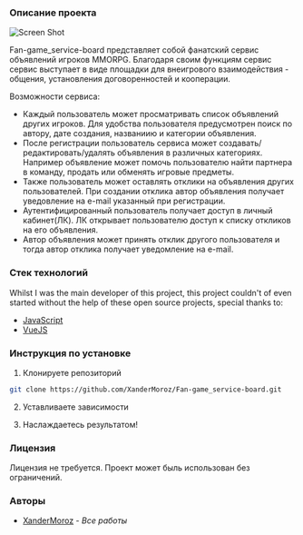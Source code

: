 

### Описание проекта

![Screen Shot](images/screenshot.png)

Fan-game_service-board представляет собой фанатский сервис объявлений игроков MMORPG. Благодаря своим функциям сервис сервис выступает в виде площадки для внеигрового взаимодействия - общения, установления договоренностей и кооперации. 

Возможности сервиса:

* Каждый пользователь может просматривать список объявлений других игроков. Для удобства пользователя предусмотрен поиск по автору, дате создания, названиию и категории объявления.  
* После регистрации пользователь сервиса может создавать/редактировать/удалять объявления в различных категориях. Например объявление может помочь пользователю найти партнера в команду, продать или обменять игровые предметы.
* Также пользователь может оставлять отклики на объявления других пользователей. При создании отклика автор объявления получает уведовление на e-mail указанный при регистрации.
* Аутентифицированный пользователь получает доступ в личный кабинет(ЛК). ЛК открывает пользователю доступ к списку откликов на его объявления.
* Автор объявления может принять отклик другого пользователя и тогда автор отклика получает уведомление на e-mail.

### Стек технологий 

Whilst I was the main developer of this project, this project couldn't of even started without the help of these open source projects, special thanks to:

* [JavaScript](https://www.javascript.com/)
* [VueJS](https://vuejs.org/)

### Инструкция по установке 

1. Клонируете репозиторий

```sh
git clone https://github.com/XanderMoroz/Fan-game_service-board.git
```
2. Уставливаете зависимости

3. Наслаждаетесь результатом!

### Лицензия

Лицензия не требуется. Проект может быль использован без ограничений. 

### Авторы

* [XanderMoroz](https://https://github.com/XanderMoroz/) - *Все работы*
